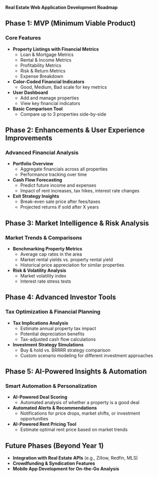 **Real Estate Web Application Development Roadmap**

## **Phase 1: MVP (Minimum Viable Product)**
### **Core Features**
- **Property Listings with Financial Metrics**
  - Loan & Mortgage Metrics
  - Rental & Income Metrics
  - Profitability Metrics
  - Risk & Return Metrics
  - Expense Breakdown
- **Color-Coded Financial Indicators**
  - Good, Medium, Bad scale for key metrics
- **User Dashboard**
  - Add and manage properties
  - View key financial indicators
- **Basic Comparison Tool**
  - Compare up to 3 properties side-by-side

## **Phase 2: Enhancements & User Experience Improvements**
### **Advanced Financial Analysis**
- **Portfolio Overview**
  - Aggregate financials across all properties
  - Performance tracking over time
- **Cash Flow Forecasting**
  - Predict future income and expenses
  - Impact of rent increases, tax hikes, interest rate changes
- **Exit Strategy Insights**
  - Break-even sale price after fees/taxes
  - Projected returns if sold after X years

## **Phase 3: Market Intelligence & Risk Analysis**
### **Market Trends & Comparisons**
- **Benchmarking Property Metrics**
  - Average cap rates in the area
  - Market rental yields vs. property rental yield
  - Historical price appreciation for similar properties
- **Risk & Volatility Analysis**
  - Market volatility index
  - Interest rate stress tests

## **Phase 4: Advanced Investor Tools**
### **Tax Optimization & Financial Planning**
- **Tax Implications Analysis**
  - Estimate annual property tax impact
  - Potential depreciation benefits
  - Tax-adjusted cash flow calculations
- **Investment Strategy Simulations**
  - Buy & hold vs. BRRRR strategy comparison
  - Custom scenario modeling for different investment approaches

## **Phase 5: AI-Powered Insights & Automation**
### **Smart Automation & Personalization**
- **AI-Powered Deal Scoring**
  - Automated analysis of whether a property is a good deal
- **Automated Alerts & Recommendations**
  - Notifications for price drops, market shifts, or investment opportunities
- **AI-Powered Rent Pricing Tool**
  - Estimate optimal rent price based on market trends

## **Future Phases (Beyond Year 1)**
- **Integration with Real Estate APIs** (e.g., Zillow, Redfin, MLS)
- **Crowdfunding & Syndication Features**
- **Mobile App Development for On-the-Go Analysis**

